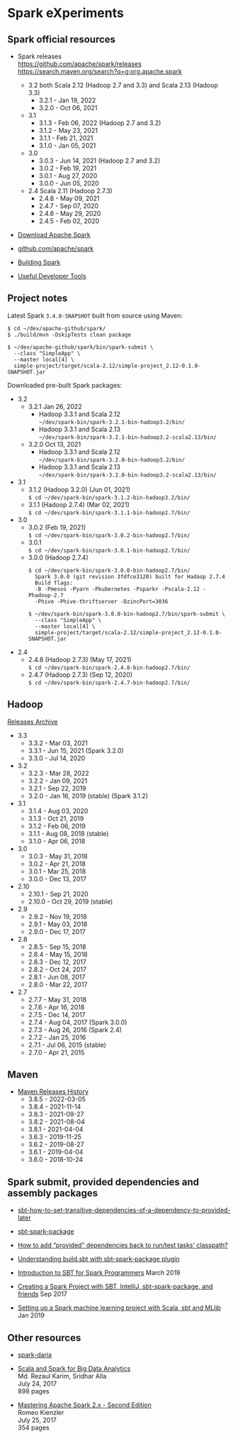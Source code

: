 Spark eXperiments
=================

Spark official resources
------------------------

- Spark releases  
  https://github.com/apache/spark/releases  
  https://search.maven.org/search?q=g:org.apache.spark
    - 3.2 both Scala 2.12 (Hadoop 2.7 and 3.3) and Scala 2.13 (Hadoop 3.3)
        - 3.2.1 - Jan 19, 2022
        - 3.2.0 - Oct 06, 2021
    - 3.1
        - 3.1.3 - Feb 06, 2022 (Hadoop 2.7 and 3.2)
        - 3.1.2 - May 23, 2021
        - 3.1.1 - Feb 21, 2021
        - 3.1.0 - Jan 05, 2021
    - 3.0
        - 3.0.3 - Jun 14, 2021 (Hadoop 2.7 and 3.2)
        - 3.0.2 - Feb 19, 2021
        - 3.0.1 - Aug 27, 2020
        - 3.0.0 - Jun 05, 2020
    - 2.4 Scala 2.11 (Hadoop 2.7.3)
        - 2.4.8 - May 09, 2021
        - 2.4.7 - Sep 07, 2020
        - 2.4.6 - May 29, 2020
        - 2.4.5 - Feb 02, 2020

- [Download Apache Spark](
  https://spark.apache.org/downloads.html
  )

- [github.com/apache/spark](
  https://github.com/apache/spark
  )

- [Building Spark](
  https://spark.apache.org/docs/latest/building-spark.html
  )

- [Useful Developer Tools](
  https://spark.apache.org/developer-tools.html
  )

Project notes
-------------

Latest Spark `3.4.0-SNAPSHOT` built from source using Maven:

```
$ cd ~/dev/apache-github/spark/
$ ./build/mvn -DskipTests clean package

$ ~/dev/apache-github/spark/bin/spark-submit \
  --class "SimpleApp" \
  --master local[4] \
  simple-project/target/scala-2.12/simple-project_2.12-0.1.0-SNAPSHOT.jar
```

Downloaded pre-built Spark packages:

- 3.2
    - 3.2.1 Jan 26, 2022
        - Hadoop 3.3.1 and Scala 2.12  
          `~/dev/spark-bin/spark-3.2.1-bin-hadoop3.2/bin/`
        - Hadoop 3.3.1 and Scala 2.13  
          `~/dev/spark-bin/spark-3.2.1-bin-hadoop3.2-scala2.13/bin/`
    - 3.2.0 Oct 13, 2021
        - Hadoop 3.3.1 and Scala 2.12  
          `~/dev/spark-bin/spark-3.2.0-bin-hadoop3.2/bin/`
        - Hadoop 3.3.1 and Scala 2.13  
          `~/dev/spark-bin/spark-3.2.0-bin-hadoop3.2-scala2.13/bin/`
- 3.1
    - 3.1.2 (Hadoop 3.2.0) (Jun 01, 2021)  
      `$ cd ~/dev/spark-bin/spark-3.1.2-bin-hadoop3.2/bin/`
    - 3.1.1 (Hadoop 2.7.4) (Mar 02, 2021)  
      `$ cd ~/dev/spark-bin/spark-3.1.1-bin-hadoop2.7/bin/`
- 3.0
    - 3.0.2 (Feb 19, 2021)  
      `$ cd ~/dev/spark-bin/spark-3.0.2-bin-hadoop2.7/bin/`
    - 3.0.1  
      `$ cd ~/dev/spark-bin/spark-3.0.1-bin-hadoop2.7/bin/`
    - 3.0.0 (Hadoop 2.7.4)
      ```
      $ cd ~/dev/spark-bin/spark-3.0.0-bin-hadoop2.7/bin/  
        Spark 3.0.0 (git revision 3fdfce3120) built for Hadoop 2.7.4  
        Build flags:  
        -B -Pmesos -Pyarn -Pkubernetes -Psparkr -Pscala-2.12 -Phadoop-2.7  
        -Phive -Phive-thriftserver -DzincPort=3036
      
      $ ~/dev/spark-bin/spark-3.0.0-bin-hadoop2.7/bin/spark-submit \
        --class "SimpleApp" \
        --master local[4] \
        simple-project/target/scala-2.12/simple-project_2.12-0.1.0-SNAPSHOT.jar
      ```
- 2.4
    - 2.4.8 (Hadoop 2.7.3) (May 17, 2021)  
      `$ cd ~/dev/spark-bin/spark-2.4.8-bin-hadoop2.7/bin/`
    - 2.4.7 (Hadoop 2.7.3) (Sep 12, 2020)  
      `$ cd ~/dev/spark-bin/spark-2.4.7-bin-hadoop2.7/bin/`

Hadoop
------
[Releases Archive](https://hadoop.apache.org/release.html)

- 3.3
    - 3.3.2 - Mar 03, 2021
    - 3.3.1 - Jun 15, 2021 (Spark 3.2.0)
    - 3.3.0 - Jul 14, 2020
- 3.2
    - 3.2.3 - Mar 28, 2022
    - 3.2.2 - Jan 09, 2021
    - 3.2.1 - Sep 22, 2019
    - 3.2.0 - Jan 16, 2019 (stable) (Spark 3.1.2)
- 3.1
    - 3.1.4 - Aug 03, 2020
    - 3.1.3 - Oct 21, 2019
    - 3.1.2 - Feb 06, 2019
    - 3.1.1 - Aug 08, 2018 (stable)
    - 3.1.0 - Apr 06, 2018
- 3.0
    - 3.0.3 - May 31, 2018
    - 3.0.2 - Apr 21, 2018
    - 3.0.1 - Mar 25, 2018
    - 3.0.0 - Dec 13, 2017
- 2.10
    - 2.10.1 - Sep 21, 2020
    - 2.10.0 - Oct 29, 2019 (stable)
- 2.9
    - 2.9.2 - Nov 19, 2018
    - 2.9.1 - May 03, 2018
    - 2.9.0 - Dec 17, 2017
- 2.8
    - 2.8.5 - Sep 15, 2018
    - 2.8.4 - May 15, 2018
    - 2.8.3 - Dec 12, 2017
    - 2.8.2 - Oct 24, 2017
    - 2.8.1 - Jun 08, 2017
    - 2.8.0 - Mar 22, 2017
- 2.7
    - 2.7.7 - May 31, 2018
    - 2.7.6 - Apr 16, 2018
    - 2.7.5 - Dec 14, 2017
    - 2.7.4 - Aug 04, 2017 (Spark 3.0.0)
    - 2.7.3 - Aug 26, 2016 (Spark 2.4)
    - 2.7.2 - Jan 25, 2016
    - 2.7.1 - Jul 06, 2015 (stable)
    - 2.7.0 - Apr 21, 2015

Maven
-----

- [Maven Releases History](
  https://maven.apache.org/docs/history.html
  )
    - 3.8.5 - 2022-03-05
    - 3.8.4 - 2021-11-14
    - 3.8.3 - 2021-09-27
    - 3.8.2 - 2021-08-04
    - 3.8.1 - 2021-04-04
    - 3.6.3 - 2019-11-25
    - 3.6.2 - 2019-08-27
    - 3.6.1 - 2019-04-04
    - 3.6.0 - 2018-10-24

Spark submit, provided dependencies and assembly packages
---------------------------------------------------------

- [sbt-how-to-set-transitive-dependencies-of-a-dependency-to-provided-later](
  https://stackoverflow.com/questions/34015452/sbt-how-to-set-transitive-dependencies-of-a-dependency-to-provided-later
  )

- [sbt-spark-package](
  https://github.com/databricks/sbt-spark-package
  )

- [How to add “provided” dependencies back to run/test tasks' classpath?](
  https://stackoverflow.com/questions/18838944/how-to-add-provided-dependencies-back-to-run-test-tasks-classpath
  )

- [Understanding build.sbt with sbt-spark-package plugin](
  https://stackoverflow.com/questions/54796866/understanding-build-sbt-with-sbt-spark-package-plugin
  )

- [Introduction to SBT for Spark Programmers](
  https://mungingdata.com/apache-spark/introduction-to-sbt/
  ) March 2019

- [Creating a Spark Project with SBT, IntelliJ, sbt-spark-package, and friends](
  https://medium.com/@mrpowers/creating-a-spark-project-with-sbt-intellij-sbt-spark-package-and-friends-cc9108751c28
  ) Sep 2017

- [Setting up a Spark machine learning project with Scala, sbt and MLlib](
  https://medium.com/@pedrodc/setting-up-a-spark-machine-learning-project-with-scala-sbt-and-mllib-831c329907ea
  ) Jan 2019

Other resources
---------------

- [spark-daria](https://github.com/MrPowers/spark-daria)

- [Scala and Spark for Big Data Analytics](
  https://www.packtpub.com/big-data-and-business-intelligence/scala-and-spark-big-data-analytics
  )  
  Md. Rezaul Karim, Sridhar Alla  
  July 24, 2017  
  898 pages

- [Mastering Apache Spark 2.x - Second Edition](
  https://www.packtpub.com/big-data-and-business-intelligence/mastering-apache-spark-2x-second-edition
  )  
  Romeo Kienzler  
  July 25, 2017  
  354 pages

